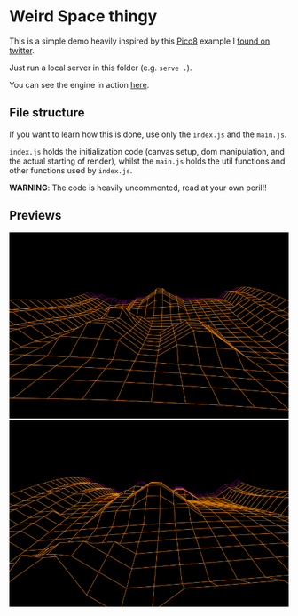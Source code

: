 # Weird Space thingy

This is a simple demo heavily inspired by this [Pico8]() example I [found on twitter]().

Just run a local server in this folder (e.g. `serve .`).

You can see the engine in action [here](https://kitanga.github.io/weird-3d-thing/).

## File structure

If you want to learn how this is done, use only the `index.js` and the `main.js`.

`index.js` holds the initialization code (canvas setup, dom manipulation, and the actual starting of render), whilst the `main.js` holds the util functions and other functions used by `index.js`.

**WARNING**: The code is heavily uncommented, read at your own peril!!

## Previews

![Preview 1](/preview.gif)
![Preview 2](/preview2.gif)
